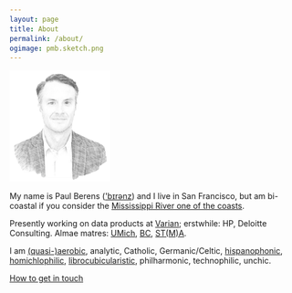 ```yaml
---
layout: page
title: About
permalink: /about/
ogimage: pmb.sketch.png
---
```

<img src="/assets/og/pmb.sketch.png" width="35%" height="35%">

My name is Paul Berens (<a href="/assets/audio/berens.mp3">'bɪrənz</a>) and I live in San Francisco, but am bi-coastal if you consider the [Mississippi River one of the coasts](/habitations/).

Presently working on data products at <a href="https://varian.com" target="_blank">Varian</a>; erstwhile: HP, Deloitte Consulting. Almae matres: <a href="https://michiganross.umich.edu/" target="_blank">UMich</a>, <a href="https://bc.edu" target="_blank">BC</a>, <a href="https://pb.url.lol/sta" target="_blank">ST(M)A</a>.

I am <a href="https://pb.url.lol/defaultroute" target="_blank">(quasi-)aerobic</a>, analytic, Catholic, Germanic/Celtic, <a href="https://translate.google.com/translate?sl=en&tl=es&u=https://berens.co/about/">hispanophonic</a>, [homichlophilic](/fog/), [librocubicularistic](/books/), philharmonic, technophilic, unchic.

[How to get in touch](/contact/)